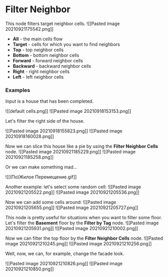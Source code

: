 # Filter Neighbor 
This node filters target neighbor cells.
![[Pasted image 20210921175542.png]]
- **All** - the main cells flow
- **Target** - cells for which you want to find neighbors
- **Top** - top neighbor cells
- **Bottom** - bottom neighbor cells
- **Forward** - forward neighbor cells
- **Backward** - backward neighbor cells
- **Right** - right neighbor cells
- **Left** - left neighbor cells

### Examples
Input is a house that has been completed.

![[default cells.png]]
![[Pasted image 20210918153153.png]]

Let's filter the right side of the house.

![[Pasted image 20210918155823.png]]
![[Pasted image 20210918160028.png]]

Now we can slice this house like a pie by using the **Filter Neighbor Cells** node.
![[Pasted image 20210921185229.png]]
![[Pasted image 20210921185258.png]]

Or we can make something mad...

![[(По)Жилое Перемещение.gif]]

Another example: let's select some random cell:
![[Pasted image 20210921205522.png]]
![[Pasted image 20210921205536.png]]

Now we can add some cells around:
![[Pasted image 20210921205655.png]]
![[Pasted image 20210921205727.png]]

This node is pretty useful for situations when you want to filter some floor.
Let's filter the **Basement** floor by the **Filter by Tag** node.
![[Pasted image 20210921205931.png]]
![[Pasted image 20210921210002.png]]

Now we can filter the top floor by the **Filter Neighbor Cells** node.
![[Pasted image 20210921210245.png]]
![[Pasted image 20210921210256.png]]

Well, now, we can, for example, change the facade look.

![[Pasted image 20210921210826.png]]
![[Pasted image 20210921210850.png]]